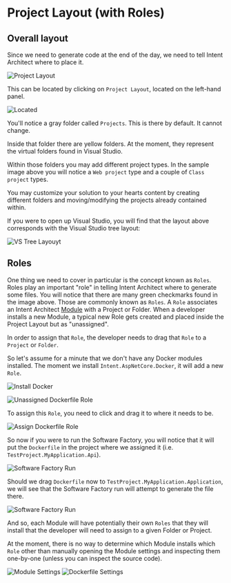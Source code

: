 # Project Layout (with Roles)

## Overall layout

Since we need to generate code at the end of the day, we need to tell Intent Architect where to place it.

![Project Layout](images/project-layout.png)

This can be located by clicking on `Project Layout`, located on the left-hand panel.

![Located](images/locate-project-layout-button.png)

You'll notice a gray folder called `Projects`. This is there by default. It cannot change.

Inside that folder there are yellow folders. At the moment, they represent the virtual folders found in Visual Studio.

Within those folders you may add different project types. In the sample image above you will notice a `Web project` type and a couple of `Class project` types.

You may customize your solution to your hearts content by creating different folders and moving/modifying the projects already contained within.

If you were to open up Visual Studio, you will find that the layout above corresponds with the Visual Studio tree layout:

![VS Tree Layouyt](images/corresponding-vs-solution.png)

## Roles

One thing we need to cover in particular is the concept known as `Roles`.
Roles play an important "role" in telling Intent Architect where to generate some files.
You will notice that there are many green checkmarks found in the image above. Those are commonly known as `Roles`.
A `Role` associates an Intent Architect [Module](xref:Modules) with a Project or Folder.
When a developer installs a new Module, a typical new Role gets created and placed inside the Project Layout but as "unassigned".

In order to assign that `Role`, the developer needs to drag that `Role` to a `Project` or `Folder`.

So let's assume for a minute that we don't have any Docker modules installed. The moment we install `Intent.AspNetCore.Docker`, it will add a new `Role`.

![Install Docker](images/docker-module-install.png)

![Unassigned Dockerfile Role](images/unassigned-dockerfile.png)

To assign this `Role`, you need to click and drag it to where it needs to be.

![Assign Dockerfile Role](images/drag-dockerfile-distribution.gif)

So now if you were to run the Software Factory, you will notice that it will put the `Dockerfile` in the project where we assigned it (i.e. `TestProject.MyApplication.Api`).

![Software Factory Run](images/software-factory-run-dockerfile.png)

Should we drag `Dockerfile` now to `TestProject.MyApplication.Application`, we will see that the Software Factory run will attempt to generate the file there.

![Software Factory Run](images/software-factory-run-dockerfile2.png)

And so, each Module will have potentially their own `Roles` that they will install that the developer will need to assign to a given Folder or Project.

At the moment, there is no way to determine which Module installs which `Role` other than manually opening the Module settings and inspecting them one-by-one (unless you can inspect the source code).

![Module Settings](images/docker-module-settings.png)
![Dockerfile Settings](images/docker-module-dockerfile-settings.png)